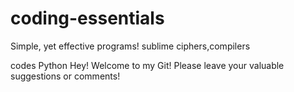 # coding-essentials
Simple, yet effective programs!
sublime
ciphers,compilers

codes
Python
Hey! Welcome to my Git! Please leave your valuable suggestions or comments!
